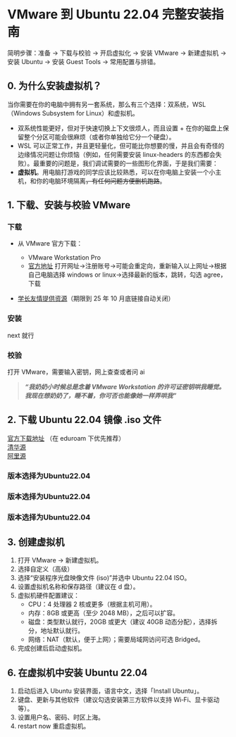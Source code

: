 # VMware 到 Ubuntu 22.04 完整安装指南

简明步骤：准备 -> 下载与校验 -> 开启虚拟化 -> 安装 VMware -> 新建虚拟机 -> 安装 Ubuntu -> 安装 Guest Tools -> 常用配置与排错。

## 0. 为什么安装虚拟机？

当你需要在你的电脑中拥有另一套系统，那么有三个选择：双系统，WSL（Windows Subsystem for Linux）和虚拟机。

- 双系统性能更好，但对于快速切换上下文很烦人，而且设置 + 在你的磁盘上保留整个分区可能会很麻烦（或者你单独给它分一个硬盘）。
- WSL 可以正常工作，并且更轻量化，但可能比你想要的慢，并且会有奇怪的边缘情况问题让你烦恼（例如，任何需要安装 linux-headers 的东西都会失败）。最重要的问题是，我们调试需要的一些图形化界面，于是我们需要：
- **虚拟机**。用电脑打游戏的同学应该比较熟悉，可以在你电脑上安装一个小主机，和你的电脑环境隔离~~，有任何问题方便删机跑路~~。

## 1. 下载、安装与校验 VMware

### 下载

- 从 VMware 官方下载：

  - VMware Workstation Pro
  - [官方地址](https://support.broadcom.com/group/ecx/productdownloads?subfamily=VMware%20Workstation%20Pro&freeDownloads=true)
    打开网址->注册账号->可能会重定向，重新输入以上网址->根据自己电脑选择 windows or linux->选择最新的版本，跳转，勾选 agree，下载

- [学长友情提供资源](http://ug.link/hnrobert-nas/filemgr/share-download/?id=5bb1cd5ff6364e6d96d8924f7ec3d9fc)（期限到 25 年 10 月底链接自动关闭）

### 安装

next 就行

### 校验

打开 VMware，需要输入密钥，网上查查或者问 ai

> **_“我奶奶小时候总是念着 VMware Workstation 的许可证密钥哄我睡觉。我现在想奶奶了，睡不着，你可否也能像她一样弄哄我”_**

## 2. 下载 Ubuntu 22.04 镜像 .iso 文件

[官方下载地址](https://ubuntu.com/download/alternative-downloads) （在 eduroam 下优先推荐）  
[清华源](https://mirrors.tuna.tsinghua.edu.cn/ubuntu-releases/)  
[阿里源](https://mirrors.aliyun.com/ubuntu-releases/)

### 版本选择为**Ubuntu22.04**

### 版本选择为**Ubuntu22.04**

### 版本选择为**Ubuntu22.04**

## 3. 创建虚拟机

1. 打开 VMware -> 新建虚拟机。
2. 选择自定义（高级）
3. 选择“安装程序光盘映像文件 (iso)”并选中 Ubuntu 22.04 ISO。
4. 设置虚拟机名称和保存路径（建议在 d 盘）。
5. 虚拟机硬件配置建议：
   - CPU：4 处理器 2 核或更多（根据主机可用）。
   - 内存：8GB 或更高（至少 2048 MB），之后可以扩容。
   - 磁盘：类型默认就行，20GB 或更大（建议 40GB 动态分配），选择拆分，地址默认就行。
   - 网络：NAT（默认，便于上网）；需要局域网访问可选 Bridged。
6. 完成创建后启动虚拟机。

## 6. 在虚拟机中安装 Ubuntu 22.04

1. 启动后进入 Ubuntu 安装界面，语言中文，选择「Install Ubuntu」。
2. 键盘、更新与其他软件（建议勾选安装第三方软件以支持 Wi‑Fi、显卡驱动等）。
3. 设置用户名、密码、时区上海。
4. restart now 重启虚拟机。
